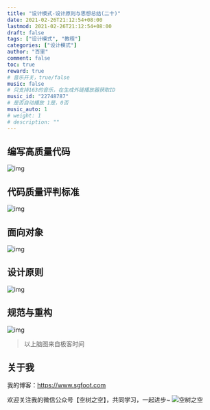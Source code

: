 ```yaml
---
title: "设计模式-设计原则与思想总结(二十)"
date: 2021-02-26T21:12:54+08:00
lastmod: 2021-02-26T21:12:54+08:00
draft: false
tags: ["设计模式", "教程"]
categories: ["设计模式"]
author: "百里"
comment: false
toc: true
reward: true
# 音乐开关，true/false
music: false
# 只支持163的音乐，在生成外链播放器获取ID
music_id: "22748787"
# 是否自动播放 1是，0否
music_auto: 1
# weight: 1
# description: ""
---
```



## 编写高质量代码

![img](https://cdn.jsdelivr.net/gh/yezihack/assets@master/b/20210226211411.png?imageslim)



## 代码质量评判标准

![img](https://cdn.jsdelivr.net/gh/yezihack/assets@master/b/20210226211509.jpeg?imageslim)



## 面向对象

![img](https://cdn.jsdelivr.net/gh/yezihack/assets@master/b/20210226211540.jpeg?imageslim)

##  设计原则

![img](https://cdn.jsdelivr.net/gh/yezihack/assets@master/b/20210226211609.jpeg?imageslim)

## 规范与重构

![img](https://cdn.jsdelivr.net/gh/yezihack/assets@master/b/20210226211635.jpeg?imageslim)

> 以上脑图来自极客时间

## 关于我
我的博客：https://www.sgfoot.com

欢迎关注我的微信公众号【空树之空】，共同学习，一起进步~
![空树之空](https://cdn.jsdelivr.net/gh/yezihack/assets@master/b/20210122112114.png?imageslim)